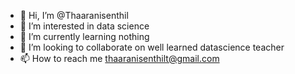 - 👋 Hi, I’m @Thaaranisenthil
- 👀 I’m interested in data science
- 🌱 I’m currently learning nothing
- 💞️ I’m looking to collaborate on well learned datascience teacher
- 📫 How to reach me thaaranisenthilt@gmail.com

<!---
Thaaranisenthil/Thaaranisenthil is a ✨ special ✨ repository because its `README.md` (this file) appears on your GitHub profile.
You can click the Preview link to take a look at your changes.
--->
